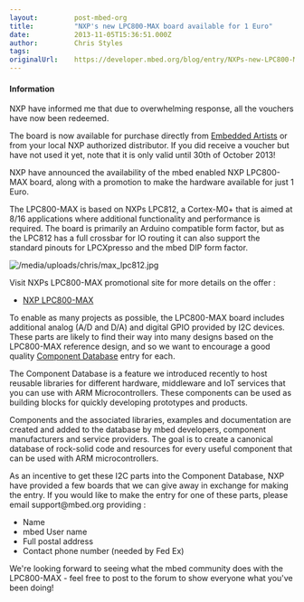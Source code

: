 ```yaml
---
layout:         post-mbed-org
title:          "NXP's new LPC800-MAX board available for 1 Euro"
date:           2013-11-05T15:36:51.000Z
author:         Chris Styles
tags:           
originalUrl:    https://developer.mbed.org/blog/entry/NXPs-new-LPC800-MAX-board-one-euro/
---
```


<div class="flashbox finfo">
  <h4 class="ftitle">
    Information
  </h4>
  <p>
    NXP have informed me that due to overwhelming response, all the
    vouchers have now been redeemed.
  </p>
  <p>
    The board is now available for purchase directly from <a href=
    "http://www.embeddedartists.com/products/lpcxpresso/lpc812_max.php"
    rel="nofollow">Embedded Artists</a> or from your local NXP
    authorized distributor. If you did receive a voucher but have
    not used it yet, note that it is only valid until 30th of
    October 2013!
  </p>
</div>
<p>
  NXP have announced the availability of the mbed enabled NXP
  LPC800-MAX board, along with a promotion to make the hardware
  available for just 1 Euro.
</p>
<p>
  The LPC800-MAX is based on NXPs LPC812, a Cortex-M0+ that is
  aimed at 8/16 applications where additional functionality and
  performance is required. The board is primarily an Arduino
  compatible form factor, but as the LPC812 has a full crossbar for
  IO routing it can also support the standard pinouts for
  LPCXpresso and the mbed DIP form factor.
</p>
<p>
  <img src=
  "https://developer.mbed.org/media/uploads/chris/max_lpc812.jpg"
  alt="/media/uploads/chris/max_lpc812.jpg" title=
  "/media/uploads/chris/max_lpc812.jpg">
</p>
<p>
  Visit NXPs LPC800-MAX promotional site for more details on the
  offer :
</p>
<ul>
  <li>
    <a href="http://www.nxp.com/campaigns/lpc800-go/lpc800-max"
    rel="nofollow">NXP LPC800-MAX</a>
  </li>
</ul>
<p>
  To enable as many projects as possible, the LPC800-MAX board
  includes additional analog (A/D and D/A) and digital GPIO
  provided by I2C devices. These parts are likely to find their way
  into many designs based on the LPC800-MAX reference design, and
  so we want to encourage a good quality <a href=
  "http://mbed.org/components/">Component Database</a> entry for
  each.
</p>
<p>
  The Component Database is a feature we introduced recently to
  host reusable libraries for different hardware, middleware and
  IoT services that you can use with ARM Microcontrollers. These
  components can be used as building blocks for quickly developing
  prototypes and products.
</p>
<p>
  Components and the associated libraries, examples and
  documentation are created and added to the database by mbed
  developers, component manufacturers and service providers. The
  goal is to create a canonical database of rock-solid code and
  resources for every useful component that can be used with ARM
  microcontrollers.
</p>
<p>
  As an incentive to get these I2C parts into the Component
  Database, NXP have provided a few boards that we can give away in
  exchange for making the entry. If you would like to make the
  entry for one of these parts, please email support@mbed.org
  providing :
</p>
<ul>
  <li>Name
  </li>
  <li>mbed User name
  </li>
  <li>Full postal address
  </li>
  <li>Contact phone number (needed by Fed Ex)
  </li>
</ul>
<p>
  We're looking forward to seeing what the mbed community does with
  the LPC800-MAX - feel free to post to the forum to show everyone
  what you've been doing!
</p>

